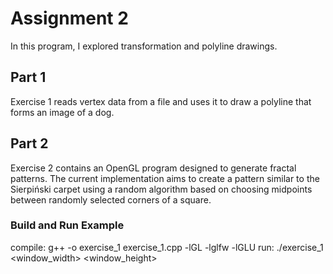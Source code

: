 # Assignment 2

In this program, I explored transformation and polyline drawings.


## Part 1
Exercise 1 reads vertex data from a file and uses it to draw a polyline that forms an image of a dog.

## Part 2
Exercise 2 contains an OpenGL program designed to generate fractal patterns. The current implementation aims to create a pattern similar to the Sierpiński carpet using a random algorithm based on choosing midpoints between randomly selected corners of a square.

### Build and Run Example
compile: g++ -o exercise_1 exercise_1.cpp -lGL -lglfw -lGLU
run: ./exercise_1 <N> <window_width> <window_height>